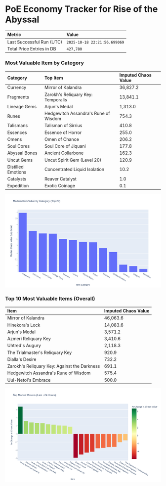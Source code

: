 # PoE Economy Tracker for Rise of the Abyssal

<!-- START_MAINTENANCE -->
| Metric | Value |
|:---|:---|
| Last Successful Run (UTC) | `2025-10-18 22:21:56.699069` |
| Total Price Entries in DB | `427,780` |

<!-- END_MAINTENANCE -->

<!-- START_DATAFRAME_DEBUG -->
<!-- END_DATAFRAME_DEBUG -->

<!-- START_CATEGORY_ANALYSIS -->
### Most Valuable Item by Category
| Category | Top Item | Imputed Chaos Value |
| :--- | :--- | :--- |
| Currency | Mirror of Kalandra | 36,827.2 |
| Fragments | Zarokh's Reliquary Key: Temporalis | 13,841.1 |
| Lineage Gems | Arjun's Medal | 1,313.0 |
| Runes | Hedgewitch Assandra's Rune of Wisdom | 754.3 |
| Talismans | Talisman of Sirrius | 410.8 |
| Essences | Essence of Horror | 255.0 |
| Omens | Omen of Chance | 206.2 |
| Soul Cores | Soul Core of Jiquani | 177.8 |
| Abyssal Bones | Ancient Collarbone | 162.3 |
| Uncut Gems | Uncut Spirit Gem (Level 20) | 120.9 |
| Distilled Emotions | Concentrated Liquid Isolation | 10.2 |
| Catalysts | Reaver Catalyst | 1.0 |
| Expedition | Exotic Coinage | 0.1 |


![Category Analysis Chart](charts/category_analysis.png)
<!-- END_ANALYSIS -->

<!-- START_ANALYSIS -->
### Top 10 Most Valuable Items (Overall)
| Item | Imputed Chaos Value |
| :--- | :--- |
| Mirror of Kalandra | 46,063.6 |
| Hinekora's Lock | 14,083.6 |
| Arjun's Medal | 3,571.2 |
| Azmeri Reliquary Key | 3,410.6 |
| Uhtred's Augury | 2,118.3 |
| The Trialmaster's Reliquary Key | 920.9 |
| Dialla's Desire | 732.2 |
| Zarokh's Reliquary Key: Against the Darkness | 691.1 |
| Hedgewitch Assandra's Rune of Wisdom | 575.4 |
| Uul-Netol's Embrace | 500.0 |


![Market Movers Chart](charts/market_movers.png)
<!-- END_ANALYSIS -->
